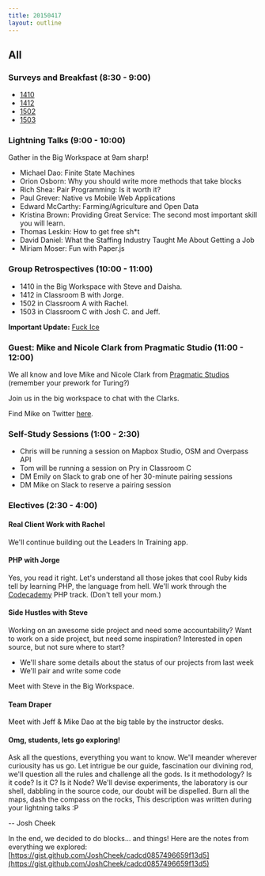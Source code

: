 ```yaml
---
title: 20150417
layout: outline
---
```


## All

### Surveys and Breakfast (8:30 - 9:00)

* [1410](https://docs.google.com/a/casimircreative.com/forms/d/1sq3BgFPRV-ULz0QPAutD6z3rSJEpfq_Qk-P9XZCTOBk/viewform)
* [1412](https://docs.google.com/a/casimircreative.com/forms/d/1jSr4QiaCt43gxq7NZqJBE-_8CYT35pQwQeo0BWqc7M4/viewform)
* [1502](https://docs.google.com/a/casimircreative.com/forms/d/1coB0S_vsaZ8iXQg8wgSZt8Yv1atnjS9ZPzdzF5IuRyg/viewform)
* [1503](https://docs.google.com/a/casimircreative.com/forms/d/1sWowk3tBrJuVouNp0x3clObiU6ozYDblViR2dVbl280/viewform)

### Lightning Talks (9:00 - 10:00)

Gather in the Big Workspace at 9am sharp!

* Michael Dao: Finite State Machines
* Orion Osborn: Why you should write more methods that take blocks
* Rich Shea: Pair Programming: Is it worth it?
* Paul Grever: Native vs Mobile Web Applications
* Edward McCarthy: Farming/Agriculture and Open Data
* Kristina Brown: Providing Great Service: The second most important skill you will learn.
* Thomas Leskin: How to get free sh*t
* David Daniel: What the Staffing Industry Taught Me About Getting a Job
* Miriam Moser: Fun with Paper.js

### Group Retrospectives (10:00 - 11:00)

* 1410 in the Big Workspace with Steve and Daisha.
* 1412 in Classroom B with Jorge.
* 1502 in Classroom A with Rachel.
* 1503 in Classroom C with Josh C. and Jeff.

**Important Update:** [Fuck Ice](https://github.com/JoshCheek/writing-class/blob/master/3-constellations-and-spirals/fuck-ice.md)

### Guest: Mike and Nicole Clark from Pragmatic Studio (11:00 - 12:00)

We all know and love Mike and Nicole Clark from [Pragmatic Studios](https://pragmaticstudio.com/) (remember your prework for Turing?)

Join us in the big workspace to chat with the Clarks.

Find Mike on Twitter [here](https://twitter.com/clarkware).

### Self-Study Sessions (1:00 - 2:30)

* Chris will be running a session on Mapbox Studio, OSM and Overpass API
* Tom will be running a session on Pry in Classroom C
* DM Emily on Slack to grab one of her 30-minute pairing sessions
* DM Mike on Slack to reserve a pairing session

### Electives (2:30 - 4:00)

#### Real Client Work with Rachel

We'll continue building out the Leaders In Training app.

#### PHP with Jorge

Yes, you read it right. Let's understand all those jokes that cool Ruby kids tell by learning PHP, the language from hell. We'll work through the [Codecademy](http://www.codecademy.com/en/tracks/php) PHP track. (Don't tell your mom.)

#### Side Hustles with Steve

Working on an awesome side project and need some accountability? Want to work on a side project, but need some inspiration? Interested in open source, but not sure where to start?

* We'll share some details about the status of our projects from last week
* We'll pair and write some code

Meet with Steve in the Big Workspace.

#### Team Draper

Meet with Jeff & Mike Dao at the big table by the instructor desks.

#### Omg, students, lets go exploring!

Ask all the questions, everything you want to know.
We'll meander wherever curiousity has us go.
Let intrigue be our guide, fascination our divining rod,
we'll question all the rules and challenge all the gods.
Is it methodology? Is it code?
Is it C? Is it Node?
We'll devise experiments, the laboratory is our shell,
dabbling in the source code, our doubt will be dispelled.
Burn all the maps, dash the compass on the rocks,
This description was written during your lightning talks :P

-- Josh Cheek

In the end, we decided to do blocks... and things!
Here are the notes from everything we explored:
[https://gist.github.com/JoshCheek/cadcd0857496659f13d5](https://gist.github.com/JoshCheek/cadcd0857496659f13d5)
